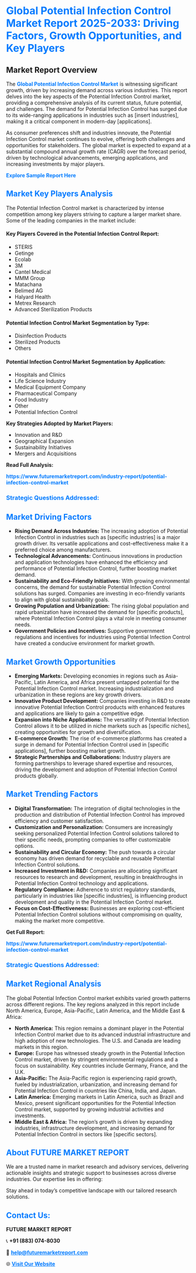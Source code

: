 <h1 style="color: #007BFF;">Global Potential Infection Control Market Report 2025-2033: Driving Factors, Growth Opportunities, and Key Players</h1>

<section id="overview">
<h2>Market Report Overview</h2>
<p>The <a href="https://www.futuremarketreport.com/industry-report/potential-infection-control-market" style="color: #007BFF; text-decoration: none;"><strong>Global Potential Infection Control Market</strong></a> is witnessing significant growth, driven by increasing demand across various industries. This report delves into the key aspects of the Potential Infection Control market, providing a comprehensive analysis of its current status, future potential, and challenges. The demand for Potential Infection Control has surged due to its wide-ranging applications in industries such as [insert industries], making it a critical component in modern-day [applications].</p>
<p>As consumer preferences shift and industries innovate, the Potential Infection Control market continues to evolve, offering both challenges and opportunities for stakeholders. The global market is expected to expand at a substantial compound annual growth rate (CAGR) over the forecast period, driven by technological advancements, emerging applications, and increasing investments by major players.</p>
</section>

<section id="overview">
<p><a href="https://www.futuremarketreport.com/request-sample/reportId=127436" style="color: #007BFF; text-decoration: none;"><strong>Explore Sample Report Here</strong></a></p>
</section>

<section id="key-players">
<h2 style="color: #007BFF;">Market Key Players Analysis</h2>
<p>The Potential Infection Control market is characterized by intense competition among key players striving to capture a larger market share. Some of the leading companies in the market include:</p>
<h4>Key Players Covered in the Potential Infection Control Report:</h4>
<ul><li>STERIS</li><li>Getinge</li><li>Ecolab</li><li>3M</li><li>Cantel Medical</li><li>MMM Group</li><li>Matachana</li><li>Belimed AG</li><li>Halyard Health</li><li>Metrex Research</li><li>Advanced Sterilization Products</li></ul>
<h4>Potential Infection Control Market Segmentation by Type:</h4>
<ul><li>Disinfection Products</li><li>Sterilized Products</li><li>Others</li></ul>

<h4>Potential Infection Control Market Segmentation by Application:</h4>
<ul><li>Hospitals and Clinics</li><li>Life Science Industry</li><li>Medical Equipment Company</li><li>Pharmaceutical Company</li><li>Food Industry</li><li>Other</li><li>Potential Infection Control</li></ul>
<p><strong>Key Strategies Adopted by Market Players:</strong></p>
<ul>
<li>Innovation and R&D</li>
<li>Geographical Expansion</li>
<li>Sustainability Initiatives</li>
<li>Mergers and Acquisitions</li>
</ul>
</section>

<section>
<p><strong>Read Full Analysis: </strong></p><a href="https://www.futuremarketreport.com/industry-report/potential-infection-control-market" style="color: #007BFF; text-decoration: none;"><strong>https://www.futuremarketreport.com/industry-report/potential-infection-control-market</strong></a>
<h3 style="color: #007BFF;">Strategic Questions Addressed:</h3>
</section>

<section id="driving-factors">
<h2 style="color: #007BFF;">Market Driving Factors</h2>
<ul>
<li><strong>Rising Demand Across Industries:</strong> The increasing adoption of Potential Infection Control in industries such as [specific industries] is a major growth driver. Its versatile applications and cost-effectiveness make it a preferred choice among manufacturers.</li>
<li><strong>Technological Advancements:</strong> Continuous innovations in production and application technologies have enhanced the efficiency and performance of Potential Infection Control, further boosting market demand.</li>
<li><strong>Sustainability and Eco-Friendly Initiatives:</strong> With growing environmental concerns, the demand for sustainable Potential Infection Control solutions has surged. Companies are investing in eco-friendly variants to align with global sustainability goals.</li>
<li><strong>Growing Population and Urbanization:</strong> The rising global population and rapid urbanization have increased the demand for [specific products], where Potential Infection Control plays a vital role in meeting consumer needs.</li>
<li><strong>Government Policies and Incentives:</strong> Supportive government regulations and incentives for industries using Potential Infection Control have created a conducive environment for market growth.</li>
</ul>
</section>

<section id="growth-opportunities">
<h2 style="color: #007BFF;">Market Growth Opportunities</h2>
<ul>
<li><strong>Emerging Markets:</strong> Developing economies in regions such as Asia-Pacific, Latin America, and Africa present untapped potential for the Potential Infection Control market. Increasing industrialization and urbanization in these regions are key growth drivers.</li>
<li><strong>Innovative Product Development:</strong> Companies investing in R&D to create innovative Potential Infection Control products with enhanced features and applications are likely to gain a competitive edge.</li>
<li><strong>Expansion into Niche Applications:</strong> The versatility of Potential Infection Control allows it to be utilized in niche markets such as [specific niches], creating opportunities for growth and diversification.</li>
<li><strong>E-commerce Growth:</strong> The rise of e-commerce platforms has created a surge in demand for Potential Infection Control used in [specific applications], further boosting market growth.</li>
<li><strong>Strategic Partnerships and Collaborations:</strong> Industry players are forming partnerships to leverage shared expertise and resources, driving the development and adoption of Potential Infection Control products globally.</li>
</ul>
</section>

<section id="trending-factors">
<h2 style="color: #007BFF;">Market Trending Factors</h2>
<ul>
<li><strong>Digital Transformation:</strong> The integration of digital technologies in the production and distribution of Potential Infection Control has improved efficiency and customer satisfaction.</li>
<li><strong>Customization and Personalization:</strong> Consumers are increasingly seeking personalized Potential Infection Control solutions tailored to their specific needs, prompting companies to offer customizable options.</li>
<li><strong>Sustainability and Circular Economy:</strong> The push towards a circular economy has driven demand for recyclable and reusable Potential Infection Control solutions.</li>
<li><strong>Increased Investment in R&D:</strong> Companies are allocating significant resources to research and development, resulting in breakthroughs in Potential Infection Control technology and applications.</li>
<li><strong>Regulatory Compliance:</strong> Adherence to strict regulatory standards, particularly in industries like [specific industries], is influencing product development and quality in the Potential Infection Control market.</li>
<li><strong>Focus on Cost-Effectiveness:</strong> Businesses are exploring cost-efficient Potential Infection Control solutions without compromising on quality, making the market more competitive.</li>
</ul>
</section>

<section>
<p><strong>Get Full Report: </strong></p><a href="https://www.futuremarketreport.com/industry-report/potential-infection-control-market" style="color: #007BFF; text-decoration: none;"><strong>https://www.futuremarketreport.com/industry-report/potential-infection-control-market</strong></a>
<h3 style="color: #007BFF;">Strategic Questions Addressed:</h3>
</section>


<section id="regional-analysis">
<h2 style="color: #007BFF;">Market Regional Analysis</h2>
<p>The global Potential Infection Control market exhibits varied growth patterns across different regions. The key regions analyzed in this report include North America, Europe, Asia-Pacific, Latin America, and the Middle East & Africa:</p>
<ul>
<li><strong>North America:</strong> This region remains a dominant player in the Potential Infection Control market due to its advanced industrial infrastructure and high adoption of new technologies. The U.S. and Canada are leading markets in this region.</li>
<li><strong>Europe:</strong> Europe has witnessed steady growth in the Potential Infection Control market, driven by stringent environmental regulations and a focus on sustainability. Key countries include Germany, France, and the U.K.</li>
<li><strong>Asia-Pacific:</strong> The Asia-Pacific region is experiencing rapid growth, fueled by industrialization, urbanization, and increasing demand for Potential Infection Control in countries like China, India, and Japan.</li>
<li><strong>Latin America:</strong> Emerging markets in Latin America, such as Brazil and Mexico, present significant opportunities for the Potential Infection Control market, supported by growing industrial activities and investments.</li>
<li><strong>Middle East & Africa:</strong> The region’s growth is driven by expanding industries, infrastructure development, and increasing demand for Potential Infection Control in sectors like [specific sectors].</li>
</ul>
</section>

<footer>
<h2 style="color: #007BFF;">About FUTURE MARKET REPORT</h2>
<p>We are a trusted name in market research and advisory services, delivering actionable insights and strategic support to businesses across diverse industries. Our expertise lies in offering:</p>

<p>Stay ahead in today’s competitive landscape with our tailored research solutions.</p>

<h2 style="color: #007BFF;">Contact Us:</h2>
<p><strong>FUTURE MARKET REPORT</strong></p>
<p>📞 <strong>+91 (883) 074-8030</strong></p>
<p>📧 <strong><a href="mailto:help@futuremarketreport.com" style="color: #007BFF;">help@futuremarketreport.com</a></strong></p>
<p>🌐 <strong><a href="https://www.futuremarketreport.com/" style="color: #007BFF;">Visit Our Website</a></strong></p>
</footer>